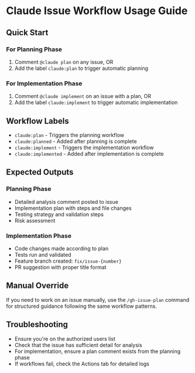 # Claude Issue Workflow Usage Guide

## Quick Start

### For Planning Phase

1. Comment `@claude plan` on any issue, OR
2. Add the label `claude:plan` to trigger automatic planning

### For Implementation Phase

1. Comment `@claude implement` on an issue with a plan, OR
2. Add the label `claude:implement` to trigger automatic implementation

## Workflow Labels

- `claude:plan` - Triggers the planning workflow
- `claude:planned` - Added after planning is complete
- `claude:implement` - Triggers the implementation workflow
- `claude:implemented` - Added after implementation is complete

## Expected Outputs

### Planning Phase

- Detailed analysis comment posted to issue
- Implementation plan with steps and file changes
- Testing strategy and validation steps
- Risk assessment

### Implementation Phase

- Code changes made according to plan
- Tests run and validated
- Feature branch created: `fix/issue-{number}`
- PR suggestion with proper title format

## Manual Override

If you need to work on an issue manually, use the `/gh-issue-plan` command for structured guidance following the same workflow patterns.

## Troubleshooting

- Ensure you're on the authorized users list
- Check that the issue has sufficient detail for analysis
- For implementation, ensure a plan comment exists from the planning phase
- If workflows fail, check the Actions tab for detailed logs
